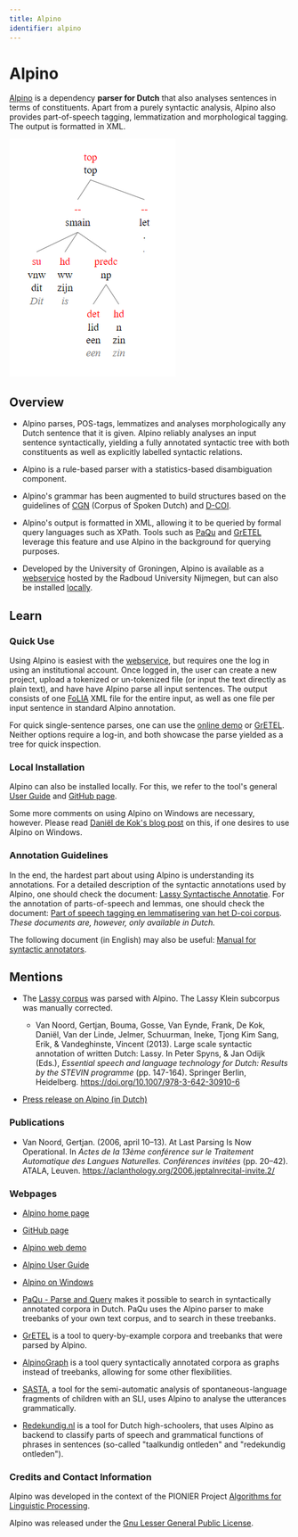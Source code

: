 ```yaml
---
title: Alpino
identifier: alpino
---
```


# Alpino

[Alpino](https://urd2.let.rug.nl/~vannoord/alp/Alpino/) is a dependency **parser for Dutch** that also analyses sentences in terms of constituents. Apart from a purely syntactic analysis, Alpino also provides part-of-speech tagging, lemmatization and morphological tagging. The output is formatted in XML.


![Example of an Alpino parse](https://github.com/CLARIAH/ineo-content/blob/master/media/alpino/example_parse.png?raw=1)



## Overview

* Alpino parses, POS-tags, lemmatizes and analyses morphologically any Dutch sentence that it is given. Alpino reliably analyses an input sentence syntactically, yielding a fully annotated syntactic tree with both constituents as well as explicitly labelled syntactic relations.

* Alpino is a rule-based parser with a statistics-based disambiguation component.

* Alpino's grammar has been augmented to build structures based on the guidelines
of [CGN](https://www.ineo.tools/resources/corpus-gesproken-nederlands) (Corpus of Spoken Dutch) and [D-COI](https://www.let.rug.nl/~vannoord/DCOI/).

* Alpino's output is formatted in XML, allowing it to be queried by formal query languages such as XPath. Tools such as [PaQu](https://www.ineo.tools/resources/paqu) and [GrETEL](https://www.ineo.tools/resources/gretel) leverage this feature and use Alpino in the background for querying purposes.

* Developed by the University of Groningen, Alpino is available as a [webservice](https://webservices.cls.ru.nl/alpino/) hosted by the Radboud University Nijmegen, but can also be installed [locally](https://github.com/rug-compling/alpino).







## Learn

### Quick Use
Using Alpino is easiest with the [webservice](https://webservices.cls.ru.nl/alpino/), but requires one the log in using an institutional account. Once logged in, the user can create a new project, upload a tokenized or un-tokenized file (or input the text directly as plain text), and have have Alpino parse all input sentences. The output consists of one [FoLIA](https://www.ineo.tools/resources/folia) XML file for the entire input, as well as one file per input sentence in standard Alpino annotation.

For quick single-sentence parses, one can use the [online demo](https://urd2.let.rug.nl/~vannoord/bin/alpino) or [GrETEL](https://www.ineo.tools/resources/gretel). Neither options require a log-in, and both showcase the parse yielded as a tree for quick inspection.

### Local Installation

Alpino can also be installed locally. For this, we refer to the tool's general [User Guide](https://urd2.let.rug.nl/~vannoord/alp/Alpino/AlpinoUserGuide.html) and [GitHub page](https://github.com/rug-compling/alpino).

Some more comments on using Alpino on Windows are necessary, however. Please read [Daniël de Kok's blog post](https://danieldk.eu/running-the-alpino-parser-on-windows-10/) on this, if one desires to use Alpino on Windows.

### Annotation Guidelines

In the end, the hardest part about using Alpino is understanding its annotations. For a detailed description of the syntactic annotations used by Alpino, one should check the document: [Lassy Syntactische Annotatie](https://www.let.rug.nl/vannoord/Lassy/sa-man_lassy.pdf). For the annotation of parts-of-speech and lemmas, one should check the document: [Part of speech tagging en lemmatisering van het D-coi corpus](https://www.let.rug.nl/vannoord/Lassy/POS_manual.pdf). *These documents are, however, only available in Dutch.*

The following document (in English) may also be useful: [Manual for syntactic annotators](https://www.let.rug.nl/~vannoord/DCOI/AnnotationGuide.html).




## Mentions

* The [Lassy corpus](https://www.let.rug.nl/~vannoord/Lassy/) was parsed with Alpino. The Lassy Klein subcorpus was manually corrected.
  * Van Noord, Gertjan, Bouma, Gosse, Van Eynde, Frank, De Kok, Daniël, Van der Linde, Jelmer, Schuurman, Ineke, Tjong Kim Sang, Erik, & Vandeghinste, Vincent (2013). Large scale syntactic annotation of written Dutch: Lassy. In Peter Spyns, & Jan Odijk (Eds.), *Essential speech and language technology for Dutch: Results by the STEVIN programme* (pp. 147-164). Springer Berlin, Heidelberg. https://doi.org/10.1007/978-3-642-30910-6

* [Press release on Alpino (in Dutch)](https://www.rug.nl/news/2011/01/alpino_011)

### Publications

* Van Noord, Gertjan. (2006, april 10–13). At Last Parsing Is Now Operational. In *Actes de la 13ème conférence sur le Traitement Automatique des Langues Naturelles. Conférences invitées* (pp. 20–42). ATALA, Leuven. https://aclanthology.org/2006.jeptalnrecital-invite.2/

### Webpages

* [Alpino home page](https://urd2.let.rug.nl/~vannoord/alp/Alpino/)
* [GitHub page](https://github.com/rug-compling/alpino)
* [Alpino web demo](https://urd2.let.rug.nl/~vannoord/bin/alpino)
* [Alpino User Guide](https://urd2.let.rug.nl/~vannoord/alp/Alpino/AlpinoUserGuide.html)
* [Alpino on Windows](https://danieldk.eu/running-the-alpino-parser-on-windows-10/)

* [PaQu - Parse and Query](https://www.ineo.tools/resources/paqu) makes it possible to search in syntactically annotated corpora in Dutch. PaQu uses the Alpino parser to make treebanks of your own text corpus, and to search in these treebanks.

* [GrETEL](https://www.ineo.tools/resources/gretel) is a tool to query-by-example corpora and treebanks that were parsed by Alpino.

* [AlpinoGraph](https://www.ineo.tools/resources/alpinograph) is a tool query syntactically annotated corpora as graphs instead of treebanks, allowing for some other flexibilities.

* [SASTA](https://www.ineo.tools/resources/sasta), a tool for the semi-automatic analysis of spontaneous-language fragments of children with an SLI, uses Alpino to analyse the utterances grammatically.

* [Redekundig.nl](https://redekundig.nl/index.cgi?zin=Het+gaat+regenen+vandaag&mode=redekundig) is a tool for Dutch high-schoolers, that uses Alpino as backend to classify parts of speech and grammatical functions of phrases in sentences (so-called "taalkundig ontleden" and "redekundig ontleden").

### Credits and Contact Information

Alpino was developed in the context of the PIONIER Project [Algorithms for Linguistic Processing](http://www.let.rug.nl/~vannoord/alp/).

Alpino was released under the [Gnu Lesser General Public License](https://www.gnu.org/licenses/lgpl-3.0.en.html).



